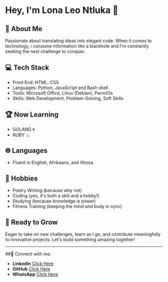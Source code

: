 # Hey, I'm Lona Leo Ntluka 👋

## 🚀 About Me
Passionate about translating ideas into elegant code. When it comes to technology, i consume
information like a blackhole and I'm constantly seeking the next challenge to conquer.

## 💻 Tech Stack
- Front End: HTML, CSS
- Languages: Python, JavaScript and Bash shell
- Tools: Microsoft Office, Linux (Debian), ParrotOs
- Skills: Web Development, Problem-Solving, Soft Skills

## 🏆 Now Learning
- GOLANG 🌀
- RUBY ♨

## 🌐 Languages
- Fluent in English, Afrikaans, and Xhosa

## 🎨 Hobbies
- Poetry Writing (because why not)
- Coding (yes, it's both a skill and a hobby!)
- Studying (because knowledge is power)
- Fitness Training (keeping the mind and body in sync)

## 🌱 Ready to Grow
Eager to take on new challenges, learn as I go, and contribute meaningfully to innovative projects. Let's build something amazing together!

---

##📧 Connect with me:
- **LinkedIn**  [Click Here](https://www.linkedin.com/in/lona-leo-ntluka-3557b726b)
- **GitHub**  [Click Here](https://www.github.com/liicodes)
- **WhatsApp**  [Click Here](https://wa.me/+27721370443)
<!--- **X**[Click Here](https://www.github.com/liicodes)
- **Github**[Click Here](https://www.github.com/liicodes)---!>



